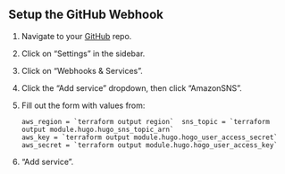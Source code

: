 ## Setup the GitHub Webhook
1. Navigate to your [GitHub](https://github.com) repo.

1. Click on “Settings” in the sidebar.

1. Click on “Webhooks & Services”.

1. Click the “Add service” dropdown, then click “AmazonSNS”.

1. Fill out the form with values from:

	```
	aws_region = `terraform output region`	sns_topic = `terraform output module.hugo.hugo_sns_topic_arn`
	aws_key = `terraform output module.hugo.hogo_user_access_secret`
	aws_secret = `terraform output module.hugo.hogo_user_access_key`
	```

1. “Add service”.